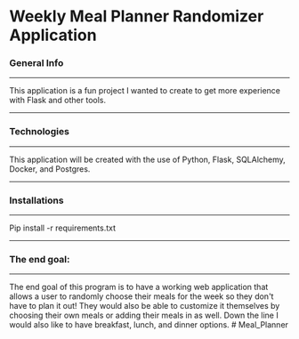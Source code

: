 # Weekly Meal Planner Randomizer Application

### General Info
***
This application is a fun project I wanted to create to get more experience with Flask and other tools. 

***
### Technologies
***
This application will be created with the use of Python, Flask, SQLAlchemy, Docker, and Postgres.

***
### Installations
***
Pip install -r requirements.txt

***
### The end goal:
***
The end goal of this program is to have a working web application that allows a user to randomly choose their meals for the week so they don't have to plan it out! They would also be able to customize it themselves by choosing their own meals or adding their meals in as well. Down the line I would also like to have breakfast, lunch, and dinner options. # Meal_Planner
